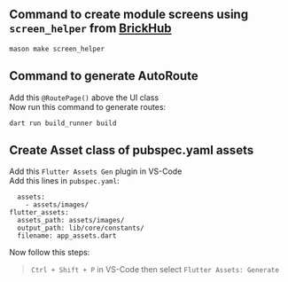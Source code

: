 ## Command to create module screens using ```screen_helper``` from [BrickHub](https://brickhub.dev/bricks/screen_helper)
``` 
mason make screen_helper
```

## Command to generate AutoRoute
Add this ```@RoutePage()``` above the UI class <br>
Now run this command to generate routes:
```
dart run build_runner build
```

## Create Asset class of pubspec.yaml assets
Add this ```Flutter Assets Gen``` plugin in VS-Code <br>
Add this lines in ```pubspec.yaml```:
```
  assets:
    - assets/images/
flutter_assets:
  assets_path: assets/images/
  output_path: lib/core/constants/
  filename: app_assets.dart
```

Now follow this steps:
> ```Ctrl + Shift + P``` in VS-Code then select ```Flutter Assets: Generate```
